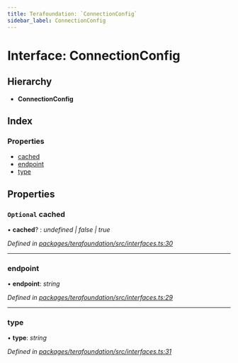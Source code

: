 ```yaml
---
title: Terafoundation: `ConnectionConfig`
sidebar_label: ConnectionConfig
---
```


# Interface: ConnectionConfig

## Hierarchy

* **ConnectionConfig**

## Index

### Properties

* [cached](connectionconfig.md#optional-cached)
* [endpoint](connectionconfig.md#endpoint)
* [type](connectionconfig.md#type)

## Properties

### `Optional` cached

• **cached**? : *undefined | false | true*

*Defined in [packages/terafoundation/src/interfaces.ts:30](https://github.com/terascope/teraslice/blob/f95bb5556/packages/terafoundation/src/interfaces.ts#L30)*

___

###  endpoint

• **endpoint**: *string*

*Defined in [packages/terafoundation/src/interfaces.ts:29](https://github.com/terascope/teraslice/blob/f95bb5556/packages/terafoundation/src/interfaces.ts#L29)*

___

###  type

• **type**: *string*

*Defined in [packages/terafoundation/src/interfaces.ts:31](https://github.com/terascope/teraslice/blob/f95bb5556/packages/terafoundation/src/interfaces.ts#L31)*
